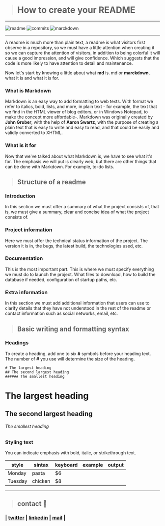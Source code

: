 > # How to create your README
---
![readme](https://img.shields.io/badge/readme-OK-green.svg?colorB=00C106) ![commits](https://img.shields.io/badge/commits-26-blue.svg) ![marckdown](https://img.shields.io/badge/marckdown-yellow.svg)

---

A readme is much more than plain text, a readme is what visitors first observe in a repository, so we must have a little attention when creating it so we can capture the attention of visitors, in addition to being colorful it will cause a good impression, and will give confidence.
Which suggests that the code is more likely to have attention to detail and maintenance.

Now let's start by knowing a little about what **md** is. md or **marckdown**, what it is and what it is for.
 
### What is Markdown

Markdown is an easy way to add formatting to web texts. With format we refer to italics, bold, lists, and more, in plain text - for example, the text that we find in the HTML viewer of blog editors, or in Windows Notepad, to make the concept more affordable-. Markdown was originally created by **John Gruber**, with the help of **Aaron Swartz**, with the purpose of creating a plain text that is easy to write and easy to read, and that could be easily and validly converted to XHTML.

### What is it for
Now that we've talked about what Markdown is, we have to see what it's for. The emphasis we will put is clearly web, but there are other things that can be done with Markdown. For example, to-do lists.

> ## Structure of a readme

### Introduction
In this section we must offer a summary of what the project consists of, that is, we must give a summary, clear and concise idea of what the project consists of.
 
### Project information
Here we must offer the technical status information of the project. The version it is in, the bugs, the latest build, the technologies used, etc.

### Documentation
This is the most important part. This is where we must specify everything we must do to launch the project. What files to download, how to build the database if needed, configuration of startup paths, etc.

### Extra information
In this section we must add additional information that users can use to clarify details that they have not understood in the rest of the readme or contact information such as social networks, email, etc.

> ## Basic writing and formatting syntax

### Headings
To create a heading, add one to six **#** symbols before your heading text. The number of **#** you use will determine the size of the heading.

```
# The largest heading
## The second largest heading
###### The smallest heading

```
# The largest heading
## The second largest heading
###### The smallest heading

### Styling text
You can indicate emphasis with bold, italic, or strikethrough text.

| style   | sintax  | keyboard | example | output|
| --------|---------|----------|---------|-------|
| Monday  | pasta   | $6       |         |       |
| Tuesday | chicken | $8       |         |       |


---
> ## contact 💬

### | [twitter](https://twitter.com/RICARDO1470) | [linkedin](https://www.linkedin.com/in/ricardo-alfonso-camayo/) | [mail](1466@holbertonschool.com) |